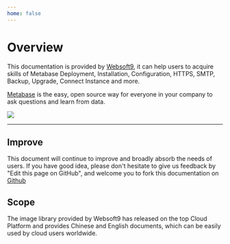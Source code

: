 ```yaml
---
home: false
---
```


# Overview

This documentation is provided by [Websoft9](https://www.websoft9.com/), it can help users to acquire skills of Metabase Deployment, Installation, Configuration, HTTPS, SMTP, Backup, Upgrade, Connect Instance and more.

[Metabase](https://www.metabase.com/) is the easy, open source way for everyone in your company to ask questions and learn from data.

![](https://libs.websoft9.com/Websoft9/DocsPicture/en/metabase/metabase-product-screenshot.png)

---

## Improve

This document will continue to improve and broadly absorb the needs of users. If you have good idea, please don't hesitate to give us feedback by "Edit this page on GitHub", and welcome you to fork this documentation on [Github](https://github.com/Websoft9/ansible-metabase)

## Scope

The image library provided by Websoft9 has released on the top Cloud Platform and provides Chinese and English documents, which can be easily used by cloud users worldwide.